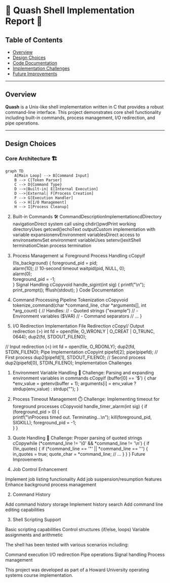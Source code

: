 # 🚀 Quash Shell Implementation Report 📖

## Table of Contents
- [Overview](#overview)
- [Design Choices](#design-choices)
- [Code Documentation](#code-documentation)
- [Implementation Challenges](#implementation-challenges)
- [Future Improvements](#future-improvements)

---

## Overview

**Quash** is a Unix-like shell implementation written in C that provides a robust command-line interface. This project demonstrates core shell functionality including built-in commands, process management, I/O redirection, and pipe operations.

---

## Design Choices

### Core Architecture 🏗️

```mermaid
graph TD
    A[Main Loop] --> B[Command Input]
    B --> C[Token Parser]
    C --> D{Command Type}
    D -->|Built-in| E[Internal Execution]
    D -->|External| F[Process Creation]
    F --> G[Execution Handler]
    G --> H[I/O Management]
    H --> I[Process Cleanup]
```
2. Built-in Commands 🛠️
CommandDescriptionImplementationcdDirectory navigationDirect system call using chdir()pwdPrint working directoryUses getcwd()echoText outputCustom implementation with variable expansionenvEnvironment variablesDirect access to environsetenvSet environment variableUses setenv()exitShell terminationClean process termination
3. Process Management 📊
Foreground Process Handling
cCopyif (!is_background) {
    foreground_pid = pid;   
    alarm(10);              // 10-second timeout
    waitpid(pid, NULL, 0);  
    alarm(0);               
    foreground_pid = -1;    
}
Signal Handling
cCopyvoid handle_sigint(int sig) {
    printf("\n");
    print_prompt();
    fflush(stdout);
}
Code Documentation

1. Command Processing Pipeline
Tokenization
cCopyvoid tokenize_command(char *command_line, char *arguments[], int *arg_count) {
    // Handles:
    // - Quoted strings ("example")
    // - Environment variables ($VAR)
    // - Command separators
    // ...
}
2. I/O Redirection Implementation
File Redirection
cCopy// Output redirection (>)
int fd = open(file, O_WRONLY | O_CREAT | O_TRUNC, 0644);
dup2(fd, STDOUT_FILENO);

// Input redirection (<)
int fd = open(file, O_RDONLY);
dup2(fd, STDIN_FILENO);
Pipe Implementation
cCopyint pipefd[2];
pipe(pipefd);
// First process
dup2(pipefd[1], STDOUT_FILENO);
// Second process
dup2(pipefd[0], STDIN_FILENO);
Implementation Challenges

1. Environment Variable Handling 🔄
Challenge: Parsing and expanding environment variables in commands
cCopyif (buffer[0] == '$') {
    char *env_value = getenv(buffer + 1);
    arguments[i] = env_value ? strdup(env_value) : strdup("");
}
2. Process Timeout Management ⏱️
Challenge: Implementing timeout for foreground processes
cCopyvoid handle_timer_alarm(int sig) {
    if (foreground_pid > 0) {  
        printf("\nProcess timed out. Terminating...\n");
        kill(foreground_pid, SIGKILL); 
        foreground_pid = -1;          
    }
}
3. Quote Handling 📝
Challenge: Proper parsing of quoted strings
cCopywhile (*command_line != '\0' && *command_line != '\n') {
    if (!in_quotes) {
        if (*command_line == '"' || *command_line == '\'') {
            in_quotes = true;
            quote_char = *command_line;
            // ...
        }
    }
}
Future Improvements

1. Job Control Enhancement

 Implement job listing functionality
 Add job suspension/resumption features
 Enhance background process management

2. Command History

 Add command history storage
 Implement history search
 Add command line editing capabilities

3. Shell Scripting Support

 Basic scripting capabilities
 Control structures (if/else, loops)
 Variable assignments and arithmetic



The shell has been tested with various scenarios including:

Command execution
I/O redirection
Pipe operations
Signal handling
Process management


This project was developed as part of a Howard University operating systems course implementation.
